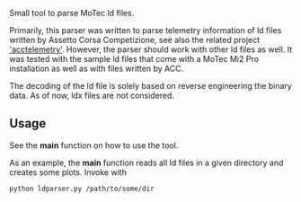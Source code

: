 Small tool to parse MoTec ld files.

Primarily, this parser was written to parse telemetry information of ld files written by Assetto Corsa Competizione, see also the related project ['acctelemetry']([https://github.com/gotzl/acctelemetry). However, the parser should work with other ld files as well.
It was tested with the sample ld files that come with a MoTec Mi2 Pro installation as well as with files written by ACC.

The decoding of the ld file is solely based on reverse engineering the binary data.
As of now, ldx files are not considered.

## Usage
See the __main__ function on how to use the tool.

As an example, the __main__ function reads all ld files in a given directory and creates some plots. 
Invoke with

```bash
python ldparser.py /path/to/some/dir
```
